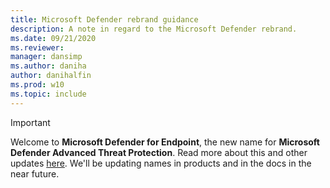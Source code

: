 ```yaml
---
title: Microsoft Defender rebrand guidance
description: A note in regard to the Microsoft Defender rebrand.
ms.date: 09/21/2020
ms.reviewer: 
manager: dansimp
ms.author: daniha
author: danihalfin
ms.prod: w10
ms.topic: include
---
```


> [!IMPORTANT]
> Welcome to **Microsoft Defender for Endpoint**, the new name for **Microsoft Defender Advanced Threat Protection**. Read more about this and other updates [here](https://www.microsoft.com/security/blog/?p=91813).  We'll be updating names in products and in the docs in the near future.
